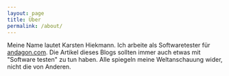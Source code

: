 ```yaml
---
layout: page
title: Über
permalink: /about/
---
```


Meine Name lautet Karsten Hiekmann. Ich arbeite als Softwaretester für [andagon.com](https://andagon.com). Die Artikel dieses Blogs sollten immer auch etwas mit "Software testen" zu tun haben. Alle spiegeln meine Weltanschauung wider, nicht die von Anderen. 
